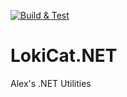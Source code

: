 [![Build & Test](https://github.com/fahall/LokiCat.NET/actions/workflows/deploy.yml/badge.svg)](https://github.com/fahall/LokiCat.NET/actions/workflows/deploy.yml)

# LokiCat.NET
Alex's .NET Utilities
